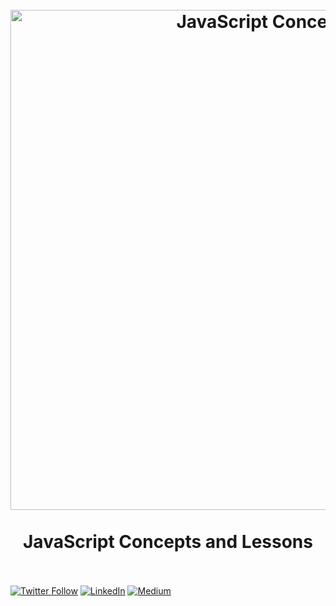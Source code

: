 ﻿<h1 align="center">
<br>
  <a href="https://github.com/leonardomso/33"><img src="https://res.cloudinary.com/practicaldev/image/fetch/s--_pyWGSyD--/c_imagga_scale,f_auto,fl_progressive,h_420,q_auto,w_1000/https://thepracticaldev.s3.amazonaws.com/i/w9u60357jk4ozdho7urq.jpg" alt="JavaScript Concepts" width=800" /></a>
  <br>
    <br>
  JavaScript Concepts and Lessons
  <br><br>
</h1>

[![Twitter Follow](https://img.shields.io/twitter/follow/zainuleb?color=1DA1F2&logo=twitter&style=for-the-badge)](https://twitter.com/intent/follow?original_referer=https%3A%2F%2Fgithub.com%2Fzainuleb&screen_name=zainuleb)
[![LinkedIn][linkedin-shield]][linkedin-url]
[![Medium][medium-shield]][medium-url]
    
    
    
[linkedin-url]: https://www.linkedin.com/in/zainuleb/
[linkedin-shield]: https://img.shields.io/badge/-LinkedIn-black.svg?style=for-the-badge&logo=linkedin&colorB=555
[medium-shield]:https://img.shields.io/badge/Medium-12100E?style=for-the-badge&logo=medium&logoColor=white
[medium-url]: https://zainulebadd.medium.com
